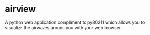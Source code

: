 airview
=======

A python web application compliment to py80211 which allows you to visualize the airwaves around you with your web browser.
